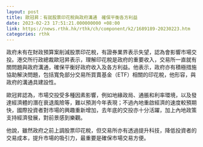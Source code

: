 ```yaml
---
layout: post
title: 歐冠昇：有就股票印花稅與政府溝通　確保平衡各方利益
date: 2023-02-23 17:51:21.000000000 +08:00
link: https://news.rthk.hk/rthk/ch/component/k2/1689189-20230223.htm
categories: rthk
---
```


政府未有在財政預算案削減股票印花稅，有證券業界表示失望，認為會影響市場交投。港交所行政總裁歐冠昇表示，理解印花稅是政府的重要收入，交易所一直就有關問題與政府溝通，確保平衡好政府收入及各方利益。他表示，政府亦有積極措施協助解決問題，包括寬免部分交易所買賣基金（ETF）相關的印花稅，他形容，與政府的溝通具建設性。

歐冠昇認為，市場交投受多種因素影響，例如地緣政局、通脹和利率環境，以及發達經濟體的潛在衰退風險等，難以預測今年表現；不過內地重啟經濟的速度較預期快，國際投資者對市場的興趣重新增加，去年底的交投亦十分活躍，加上內地政策支持經濟發展，對前景感到樂觀。

他說，雖然政府之前上調股票印花稅，但交易所亦有透過提升科技，降低投資者的交易成本，提升市場的吸引力，最重要是確保市場交易方便。
